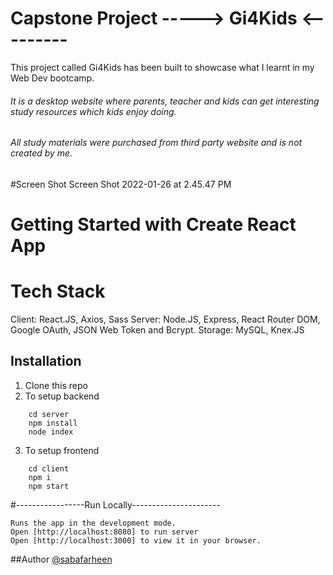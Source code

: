 # Capstone Project -----> Gi4Kids <---------

This project called Gi4Kids has been built to showcase what I learnt in my Web Dev bootcamp.

###### It is a desktop website where parents, teacher and kids can get interesting study resources which kids enjoy doing.

###### All study materials were purchased from third party website and is not created by me.

#Screen Shot
Screen Shot 2022-01-26 at 2.45.47 PM

# Getting Started with Create React App

# Tech Stack

Client: React.JS, Axios, Sass
Server: Node.JS, Express, React Router DOM, Google OAuth, JSON Web Token and Bcrypt.
Storage: MySQL, Knex.JS

## Installation

1. Clone this repo
2. To setup backend

```
    cd server
    npm install
    node index

```

3. To setup frontend

```
    cd client
    npm i
    npm start
```

#-----------------Run Locally----------------------

```
Runs the app in the development mode.
Open [http://localhost:8080] to run server
Open [http://localhost:3000] to view it in your browser.

```

##Author
[@sabafarheen](https://www.github.com/sabafarheen)

```

```
